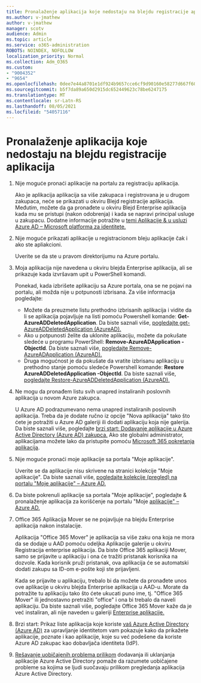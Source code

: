 ```yaml
---
title: Pronalaženje aplikacija koje nedostaju na blejdu registracije aplikacija
ms.author: v-jmathew
author: v-jmathew
manager: scotv
audience: Admin
ms.topic: article
ms.service: o365-administration
ROBOTS: NOINDEX, NOFOLLOW
localization_priority: Normal
ms.collection: Adm_O365
ms.custom:
- "9004352"
- "9654"
ms.openlocfilehash: 0dee7e44a8701e1df924b9657cce6cf9d90160e58277d667f6069a4cbcf87ce5
ms.sourcegitcommit: b5f7da89a650d2915dc652449623c78be6247175
ms.translationtype: MT
ms.contentlocale: sr-Latn-RS
ms.lasthandoff: 08/05/2021
ms.locfileid: "54057116"
---
```

# <a name="find-missing-applications-on-app-registration-blade"></a>Pronalaženje aplikacija koje nedostaju na blejdu registracije aplikacija

1. Nije moguće pronaći aplikacije na portalu za registraciju aplikacija.

    Ako je aplikacija aplikacija sa više zakupaca i registrovana je u drugom zakupaca, neće se prikazati u okviru Blejd registracije aplikacija. Međutim, možete da ga pronađete u okviru Blejd Enterprise aplikacija kada mu se pristupi (nakon odobrenja) i kada se napravi principal usluge u zakupacu. Dodatne informacije potražite u [temi Aplikacije & u usluzi Azure AD – Microsoft platforma za identitete.](https://docs.microsoft.com/azure/active-directory/develop/app-objects-and-service-principals)
2. Nije moguće prikazati aplikacije u registracionom bleju aplikacije čak i ako ste apliakcioni.

    Uverite se da ste u pravom direktorijumu na Azure portalu.
3. Moja aplikacija nije navedena u okviru blejda Enterprise aplikacija, ali se prikazuje kada izvršavam upit u PowerShell komandi.

    Ponekad, kada izbrišete aplikaciju sa Azure portala, ona se ne pojavi na portalu, ali možda nije u potpunosti izbrisana. Za više informacija pogledajte:
    - Možete da preuzmete listu prethodno izbrisanih aplikacija i vidite da li se aplikacija pojavljuje na listi pomoću Powershell komande: **Get-AzureADDeletedApplication**. Da biste saznali više, [pogledajte get-AzureADDeletedApplication (AzureAD).](https://docs.microsoft.com/powershell/module/azuread/get-azureaddeletedapplication)
    - Ako u potpunosti želite da uklonite aplikaciju, možete da pokušate sledeće u programu PowerShell: **Remove-AzureADApplication -ObjectId**. Da biste saznali više, [pogledajte Remove-AzureADApplication (AzureAD).](https://docs.microsoft.com/powershell/module/azuread/remove-azureadapplication)
    - Druga mogućnost je da pokušate da vratite izbrisanu aplikaciju u prethodno stanje pomoću sledeće Powershell komande: **Restore AzureADDeletedApplication -ObjectId**. Da biste saznali više, [pogledajte Restore-AzureADDeletedApplication (AzureAD).](https://docs.microsoft.com/powershell/module/azuread/restore-azureaddeletedapplication)
4. Ne mogu da pronađem listu svih unapred instaliranih poslovnih aplikacija u novom Azure zakupca.

    U Azure AD podrazumevano nema unapred instaliranih poslovnih aplikacija. Treba da je dodate ručno iz opcije "Nova aplikacija" tako što ćete je potražiti u Azure AD galeriji ili dodati aplikaciju koja nije galerija. Da biste saznali više, pogledajte [brzi start: Dodavanje aplikacije u Azure Active Directory (Azure AD) zakupca.](https://docs.microsoft.com/azure/active-directory/manage-apps/add-application-portal)
    Ako ste globalni administrator, aplikacijama možete lako da pristupite pomoću [Microsoft 365 pokretanja aplikacija](https://docs.microsoft.com/microsoft-365/admin/manage/customize-the-app-launcher).
5. Nije moguće pronaći moje aplikacije sa portala "Moje aplikacije".

    Uverite se da aplikacije nisu skrivene na stranici kolekcije "Moje aplikacije". Da biste saznali više, [pogledajte kolekcije (pregled) na portalu "Moje aplikacije" – Azure AD.](https://docs.microsoft.com/azure/active-directory/user-help/my-apps-portal-user-collections)
6. Da biste pokrenuli aplikacije sa portala "Moje aplikacije", pogledajte & pronalaženje aplikacija za korišćenje na portalu "Moje [aplikacije" – Azure AD.](https://docs.microsoft.com/azure/active-directory/user-help/my-apps-portal-end-user-access)
7. Office 365 Aplikacija Mover se ne pojavljuje na blejdu Enterprise aplikacija nakon instalacije.

    Aplikacija "Office 365 Mover" je aplikacija sa više zaku ona koja ne mora da se dodaje u AAD pomoću odeljka Aplikacije galerije u okviru Registracija enterprise aplikacija. Da biste Office 365 aplikaciji Mover, samo se prijavite u aplikaciju i ona će tražiti pristanak korisnika na dozvole. Kada korisnik pruži pristanak, ova aplikacija će se automatski dodati zakupu sa ID-om e-pošte koji ste prijavljeni.

    Kada se prijavite u aplikaciju, trebalo bi da možete da pronađete unos ove aplikacije u okviru blejda Enterprise aplikacija u AAD-u. Morate da potražite tu aplikaciju tako što ćete ukucati puno ime, tj. "Office 365 Mover" ili jednostavno pretražiti "office" i ona bi trebalo da naveli aplikaciju. Da biste saznali više, pogledajte Office 365 Mover kaže da je već instaliran, ali nije naveden u galeriji [Enterprise aplikacije.](https://docs.microsoft.com/answers/questions/30186/office-365-mover-says-its-already-installed-but-it.html)
8. Brzi start: Prikaz liste aplikacija koje koriste [vaš Azure Active Directory (Azure AD)](https://docs.microsoft.com/azure/active-directory/manage-apps/view-applications-portal) za upravljanje identitetom vam pokazuje kako da prikažete aplikacije, poznate i kao aplikacije, koje su već podešene da koriste Azure AD zakupac kao dobavljača identiteta (IdP).
9. [Rešavanje uobičajenih problema prilikom](https://docs.microsoft.com/azure/active-directory/manage-apps/troubleshoot-adding-apps) dodavanja ili uklanjanja aplikacije Azure Active Directory pomaže da razumete uobičajene probleme sa kojima se ljudi suočavaju prilikom pregledanja aplikacija Azure Active Directory.
